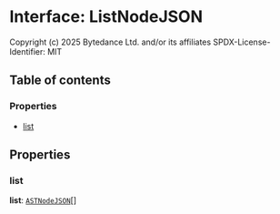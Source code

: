 # Interface: ListNodeJSON

Copyright (c) 2025 Bytedance Ltd. and/or its affiliates
SPDX-License-Identifier: MIT

## Table of contents

### Properties

* [list](/auto-docs/fixed-layout-editor/interfaces/ListNodeJSON.md#list)

## Properties

### list

**list**: [`ASTNodeJSON`](/auto-docs/fixed-layout-editor/interfaces/ASTNodeJSON.md)\[]
